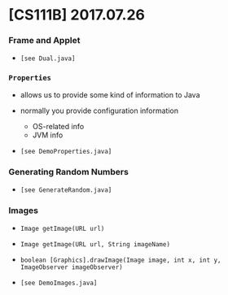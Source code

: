 # [CS111B] 2017.07.26

### Frame and Applet

* `[see Dual.java]`

### `Properties`

* allows us to provide some kind of information to Java
* normally you provide configuration information
    * OS-related info
    * JVM info

* `[see DemoProperties.java]`

### Generating Random Numbers

* `[see GenerateRandom.java]`

### Images

* `Image getImage(URL url)`
* `Image getImage(URL url, String imageName)`
* `boolean [Graphics].drawImage(Image image, int x, int y, ImageObserver imageObserver)`

* `[see DemoImages.java]`
